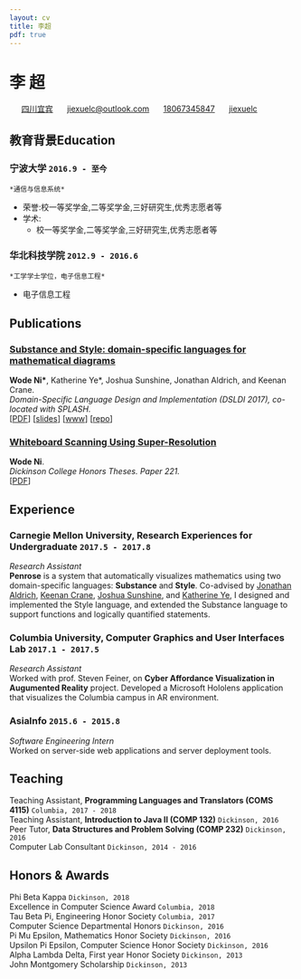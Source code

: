 ```yaml
---
layout: cv
title: 李超
pdf: true
---
```

#  __李 超__

<div id="webaddress">
<i class="fi-home" style="margin-left:1em"></i>
<a href="https://ditu.amap.com/place/B033F00YYN" style="margin-left:0.5em">四川宜宾</a>
<i class="fi-mail" style="margin-left:1em"></i>
<a href="jiexuelc@outlook.com" style="margin-left:0.5em">jiexuelc@outlook.com</a>
<i class="fi-mobile" style="margin-left:1em"></i>
<a href="(+86)18067345847" style="margin-left:0.5em">18067345847</a>
<i class="fi-social-twitter" style="margin-left:1em"></i>
<a href="jiexuelc" style="margin-left:0.5em">jiexuelc</a>


</div>

## 教育背景Education

### __宁波大学__ `2016.9 - 至今`
```
*通信与信息系统*
```
+ 荣誉:校一等奖学金,二等奖学金,三好研究生,优秀志愿者等
+ 学术:
   - 校一等奖学金,二等奖学金,三好研究生,优秀志愿者等

### __华北科技学院__ `2012.9 - 2016.6`
```
*工学学士学位，电子信息工程*
```
- 电子信息工程

## Publications

### [__Substance and Style: domain-specific languages for mathematical diagrams__](https://2017.splashcon.org/event/dsldi-2017-substance-and-style-domain-specific-languages-for-mathematical-diagrams)
__Wode Ni\*__, Katherine Ye\*, Joshua Sunshine, Jonathan Aldrich, and Keenan Crane.<br>  _Domain-Specific Language Design and Implementation (DSLDI 2017),  co-located with SPLASH._ <br>
[[PDF](assets/dsldi.pdf)]
[[slides](assets/dsldi-presentation.pdf)]
[[www](http://penrose.ink)]
[[repo](https://github.com/penrose/penrose)]

### [__Whiteboard Scanning Using Super-Resolution__](http://scholar.dickinson.edu/student_honors/221/)
__Wode Ni__.<br> _Dickinson College Honors Theses. Paper 221._<br>
[[PDF](assets/superres.pdf)]

## Experience

### __Carnegie Mellon University, Research Experiences for Undergraduate__  `2017.5 - 2017.8`
_Research Assistant_<br>
__Penrose__ is a system that automatically visualizes mathematics using two domain-specific languages: __Substance__ and __Style__. Co-advised by [Jonathan Aldrich](https://www.cs.cmu.edu/~./aldrich/), [Keenan Crane](https://www.cs.cmu.edu/~kmcrane/), [Joshua Sunshine](http://www.cs.cmu.edu/~jssunshi/), and [Katherine Ye](https://www.cs.cmu.edu/~kqy/), I designed and implemented the Style language, and extended the Substance language to support functions and logically quantified statements.

### __Columbia University, Computer Graphics and User Interfaces Lab__ `2017.1 - 2017.5`
_Research Assistant_<br>
Worked with prof. Steven Feiner, on __Cyber Affordance Visualization in Augumented Reality__ project. Developed a Microsoft Hololens application that visualizes the Columbia campus in AR environment.

### __AsiaInfo__ `2015.6 - 2015.8`
_Software Engineering Intern_<br>
Worked on server-side web applications and server deployment tools.


## Teaching

Teaching Assistant, __Programming Languages and Translators (COMS 4115)__ `Columbia, 2017 - 2018` <br>
Teaching Assistant, __Introduction to Java II (COMP 132)__ `Dickinson, 2016` <br>
Peer Tutor, __Data Structures and Problem Solving (COMP 232)__ `Dickinson, 2016` <br>
Computer Lab Consultant `Dickinson, 2014 - 2016` <br>


## Honors & Awards

Phi Beta Kappa `Dickinson, 2018` <br>
Excellence in Computer Science Award `Columbia, 2018` <br>
Tau Beta Pi, Engineering Honor Society `Columbia, 2017` <br>
Computer Science Departmental Honors `Dickinson, 2016` <br>
Pi Mu Epsilon, Mathematics Honor Society `Dickinson, 2016` <br>
Upsilon Pi Epsilon, Computer Science Honor Society  `Dickinson, 2016` <br>
Alpha Lambda Delta, First year Honor Society `Dickinson, 2013`<br>
John Montgomery Scholarship `Dickinson, 2013` <br>

<!-- ### Footer

Last updated: May 2013 -->
